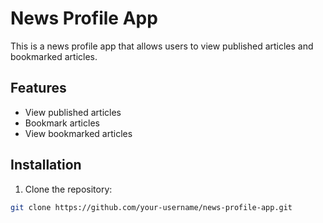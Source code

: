 # News Profile App

This is a news profile app that allows users to view published articles and bookmarked articles.

## Features

- View published articles
- Bookmark articles
- View bookmarked articles

## Installation

1. Clone the repository:

```bash
git clone https://github.com/your-username/news-profile-app.git
